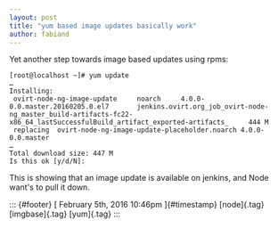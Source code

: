 ```yaml
---
layout: post
title: "yum based image updates basically work"
author: fabiand
---
```




Yet another step towards image based updates using rpms:

    [root@localhost ~]# yum update
    …
    Installing:
     ovirt-node-ng-image-update     noarch     4.0.0-0.0.master.20160205.0.el7       jenkins.ovirt.org_job_ovirt-node-ng_master_build-artifacts-fc22-x86_64_lastSuccessfulBuild_artifact_exported-artifacts_     444 M
     replacing  ovirt-node-ng-image-update-placeholder.noarch 4.0.0-0.0.master
    …
    Total download size: 447 M
    Is this ok [y/d/N]: 

This is showing that an image update is available on jenkins, and Node
want's to pull it down.

::: {#footer}
[ February 5th, 2016 10:46pm ]{#timestamp} [node]{.tag} [imgbase]{.tag}
[yum]{.tag}
:::
